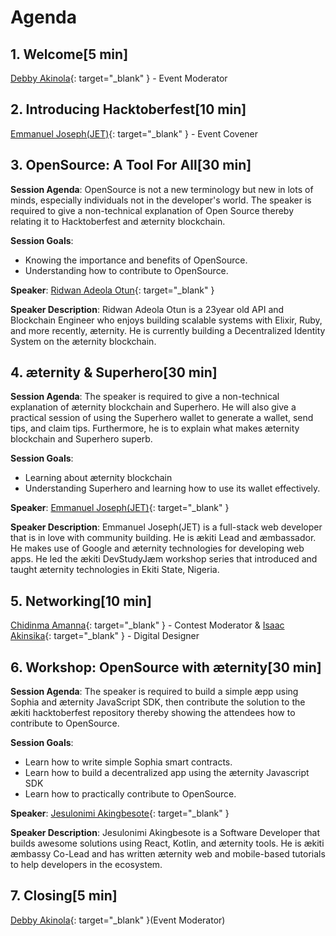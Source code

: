 # Agenda

## 1. Welcome[5 min]
[Debby Akinola](https://twitter.com/thru_gem){: target="_blank" } - Event Moderator
## 2. Introducing Hacktoberfest[10 min]
[Emmanuel Joseph(JET)](https://twitter.com/emmanuelJet_){: target="_blank" } - Event Covener
## 3. OpenSource: A Tool For All[30 min]
**Session Agenda**: OpenSource is not a new terminology but new in lots of minds, especially individuals not in the developer's world. The speaker is required to give a non-technical explanation of Open Source thereby relating it to Hacktoberfest and æternity blockchain.

**Session Goals**:

- Knowing the importance and benefits of OpenSource.
- Understanding how to contribute to OpenSource.

**Speaker**: [Ridwan Adeola Otun](https://twitter.com/codesmear){: target="_blank" }

**Speaker Description**: Ridwan Adeola Otun is a 23year old API and Blockchain Engineer who enjoys building scalable systems with Elixir, Ruby, and more recently, æternity. He is currently building a Decentralized Identity System on the æternity blockchain.

## 4. æternity & Superhero[30 min]
**Session Agenda**: The speaker is required to give a non-technical explanation of æternity blockchain and Superhero. He will also give a practical session of using the Superhero wallet to generate a wallet, send tips, and claim tips. Furthermore, he is to explain what makes æternity blockchain and Superhero superb.

**Session Goals**: 

- Learning about æternity blockchain
- Understanding Superhero and learning how to use its wallet effectively.

**Speaker**: [Emmanuel Joseph(JET)](https://twitter.com/emmanuelJet_){: target="_blank" }

**Speaker Description**: Emmanuel Joseph(JET) is a full-stack web developer that is in love with community building. He is ækiti Lead and æmbassador. He makes use of Google and æternity technologies for developing web apps. He led the ækiti DevStudyJæm workshop series that introduced and taught æternity technologies in Ekiti State, Nigeria.

## 5. Networking[10 min]
[Chidinma Amanna](https://twitter.com/Chi_amanna){: target="_blank" } - Contest Moderator & [Isaac Akinsika](https://twitter.com/WizIsaakAkins){: target="_blank" } - Digital Designer

## 6. Workshop: OpenSource with æternity[30 min]
**Session Agenda**: The speaker is required to build a simple æpp using Sophia and æternity JavaScript SDK, then contribute the solution to the ækiti hacktoberfest repository thereby showing the attendees how to contribute to OpenSource.

**Session Goals**:

- Learn how to write simple Sophia smart contracts.
- Learn how to build a decentralized app using the æternity Javascript SDK
- Learn how to practically contribute to OpenSource.

**Speaker**: [Jesulonimi Akingbesote](https://twitter.com/nimi_software){: target="_blank" }

**Speaker Description**: Jesulonimi Akingbesote is a Software Developer that builds awesome solutions using React, Kotlin, and æternity tools. He is ækiti æmbassy Co-Lead and has written æternity web and mobile-based tutorials to help developers in the ecosystem.

## 7. Closing[5 min]
[Debby Akinola](https://twitter.com/thru_gem){: target="_blank" }(Event Moderator)